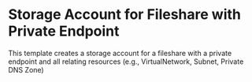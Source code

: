 # Storage Account for Fileshare with Private Endpoint
This template creates a storage account for a fileshare with a private endpoint
and all relating resources (e.g., VirtualNetwork, Subnet, Private DNS Zone)

